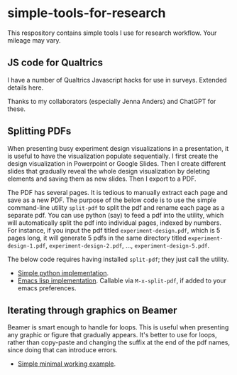 # simple-tools-for-research
This respository contains simple tools I use for research workflow. Your mileage may vary. 

## JS code for Qualtrics
I have a number of Qualtrics Javascript hacks for use in surveys. Extended details here. 

Thanks to my collaborators (especially Jenna Anders) and ChatGPT for these. 

## Splitting PDFs 
When presenting busy experiment design visualizations in a presentation, it is useful to have the visualization populate sequentially. I first create the design visualization in Powerpoint or Google Slides. Then I create different slides that gradually reveal the whole design visualization by deleting elements and saving them as new slides. Then I export to a PDF. 

The PDF has several pages. It is tedious to manually extract each page and save as a new PDF. The purpose of the below code is to use the simple command-line utility `split-pdf` to split the pdf and rename each page as a separate pdf. You can use python (say) to feed a pdf into the utility, which will automatically split the pdf into individual pages, indexed by numbers. For instance, if you input the pdf titled `experiment-design.pdf`, which is 5 pages long, it will generate 5 pdfs in the same directory titled `experiment-design-1.pdf`, `experiment-design-2.pdf`, ..., `experiment-design-5.pdf`. 

The below code requires having installed `split-pdf`; they just call the utility. 

- [Simple python implementation](split-pdf.py). 
- [Emacs lisp implementation](split-pdf.lisp). Callable via `M-x-split-pdf`, if added to your emacs preferences. 

## Iterating through graphics on Beamer
Beamer is smart enough to handle for loops. This is useful when presenting any graphic or figure that gradually appears. It's better to use for loops, rather than copy-paste and changing the suffix at the end of the pdf names, since doing that can introduce errors.
- [Simple minimal working example](iterate-visualization-example.tex). 
